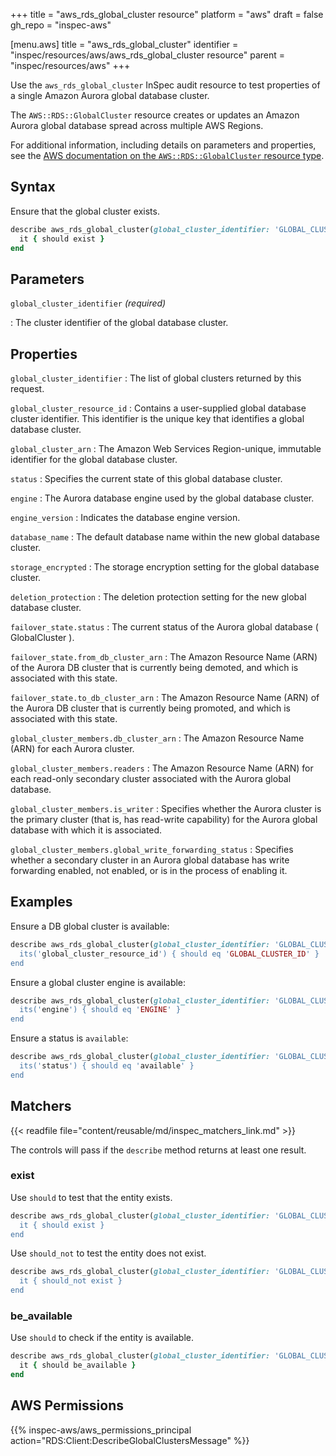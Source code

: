 +++
title = "aws_rds_global_cluster resource"
platform = "aws"
draft = false
gh_repo = "inspec-aws"

[menu.aws]
title = "aws_rds_global_cluster"
identifier = "inspec/resources/aws/aws_rds_global_cluster resource"
parent = "inspec/resources/aws"
+++

Use the `aws_rds_global_cluster` InSpec audit resource to test properties of a single Amazon Aurora global database cluster.

The `AWS::RDS::GlobalCluster` resource creates or updates an Amazon Aurora global database spread across multiple AWS Regions.

For additional information, including details on parameters and properties, see the [AWS documentation on the `AWS::RDS::GlobalCluster` resource type](https://docs.aws.amazon.com/AWSCloudFormation/latest/UserGuide/aws-resource-rds-globalcluster.html).

## Syntax

Ensure that the global cluster exists.

```ruby
describe aws_rds_global_cluster(global_cluster_identifier: 'GLOBAL_CLUSTER_IDENTIFIER') do
  it { should exist }
end
```

## Parameters

`global_cluster_identifier` _(required)_

: The cluster identifier of the global database cluster.

## Properties

`global_cluster_identifier`
: The list of global clusters returned by this request.

`global_cluster_resource_id`
: Contains a user-supplied global database cluster identifier. This identifier is the unique key that identifies a global database cluster.

`global_cluster_arn`
: The Amazon Web Services Region-unique, immutable identifier for the global database cluster.

`status`
: Specifies the current state of this global database cluster.

`engine`
: The Aurora database engine used by the global database cluster.

`engine_version`
: Indicates the database engine version.

`database_name`
: The default database name within the new global database cluster.

`storage_encrypted`
: The storage encryption setting for the global database cluster.

`deletion_protection`
: The deletion protection setting for the new global database cluster.

`failover_state.status`
: The current status of the Aurora global database ( GlobalCluster ).

`failover_state.from_db_cluster_arn`
: The Amazon Resource Name (ARN) of the Aurora DB cluster that is currently being demoted, and which is associated with this state.

`failover_state.to_db_cluster_arn`
: The Amazon Resource Name (ARN) of the Aurora DB cluster that is currently being promoted, and which is associated with this state.

`global_cluster_members.db_cluster_arn`
: The Amazon Resource Name (ARN) for each Aurora cluster.

`global_cluster_members.readers`
: The Amazon Resource Name (ARN) for each read-only secondary cluster associated with the Aurora global database.

`global_cluster_members.is_writer`
: Specifies whether the Aurora cluster is the primary cluster (that is, has read-write capability) for the Aurora global database with which it is associated.

`global_cluster_members.global_write_forwarding_status`
: Specifies whether a secondary cluster in an Aurora global database has write forwarding enabled, not enabled, or is in the process of enabling it.

## Examples

Ensure a DB global cluster is available:

```ruby
describe aws_rds_global_cluster(global_cluster_identifier: 'GLOBAL_CLUSTER_IDENTIFIER'') do
  its('global_cluster_resource_id') { should eq 'GLOBAL_CLUSTER_ID' }
end
```

Ensure a global cluster engine is available:

```ruby
describe aws_rds_global_cluster(global_cluster_identifier: 'GLOBAL_CLUSTER_IDENTIFIER'') do
  its('engine') { should eq 'ENGINE' }
end
```

Ensure a status is `available`:

```ruby
describe aws_rds_global_cluster(global_cluster_identifier: 'GLOBAL_CLUSTER_IDENTIFIER'') do
  its('status') { should eq 'available' }
end
```

## Matchers

{{< readfile file="content/reusable/md/inspec_matchers_link.md" >}}

The controls will pass if the `describe` method returns at least one result.

### exist

Use `should` to test that the entity exists.

```ruby
describe aws_rds_global_cluster(global_cluster_identifier: 'GLOBAL_CLUSTER_IDENTIFIER'') do
  it { should exist }
end
```

Use `should_not` to test the entity does not exist.

```ruby
describe aws_rds_global_cluster(global_cluster_identifier: 'GLOBAL_CLUSTER_IDENTIFIER'') do
  it { should_not exist }
end
```

### be_available

Use `should` to check if the entity is available.

```ruby
describe aws_rds_global_cluster(global_cluster_identifier: 'GLOBAL_CLUSTER_IDENTIFIER') do
  it { should be_available }
end
```

## AWS Permissions

{{% inspec-aws/aws_permissions_principal action="RDS:Client:DescribeGlobalClustersMessage" %}}
